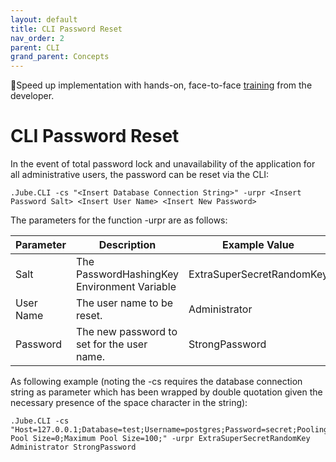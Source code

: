 ```yaml
---
layout: default
title: CLI Password Reset
nav_order: 2
parent: CLI
grand_parent: Concepts
---
```


🚀Speed up implementation with hands-on, face-to-face [training](https://www.jube.io/jube-training) from the developer.

# CLI Password Reset
In the event of total password lock and unavailability of the application for all administrative users, the password can be reset via the CLI:

``` shell
.Jube.CLI -cs "<Insert Database Connection String>" -urpr <Insert Password Salt> <Insert User Name> <Insert New Password> 
```

The parameters for the function -urpr are as follows:

| Parameter | Description                                 | Example Value             |
|-----------|---------------------------------------------|---------------------------|
| Salt      | The PasswordHashingKey Environment Variable | ExtraSuperSecretRandomKey | 
| User Name | The user name to be reset.                  | Administrator             |
| Password  | The new password to set for the user name.  | StrongPassword            |

As following example (noting the -cs requires the database connection string as parameter which has been wrapped by double quotation given the necessary presence of the space character in the string):

``` shell
.Jube.CLI -cs "Host=127.0.0.1;Database=test;Username=postgres;Password=secret;Pooling=true;Minimum Pool Size=0;Maximum Pool Size=100;" -urpr ExtraSuperSecretRandomKey Administrator StrongPassword
```

